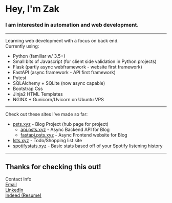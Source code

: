 # Hey, I'm Zak

### I am interested in automation and web development.

---

Learning web development with a focus on back end.  
Currently using:
- Python (familiar w/ 3.5+)
- Small bits of Javascript (for client side validation in Python projects)
- Flask (partly async webframework - website first framework)
- FastAPI (async framework - API first framework)
- Pytest
- SQLAlchemy + SQLite (now async capable)
- Bootstrap Css
- Jinja2 HTML Templates
- NGINX + Gunicorn/Uvicorn on Ubuntu VPS

---

Check out these sites I've made so far:  
- [psts.xyz](psts.xyz) - Blog Project (hub page for project)   
  - [api.psts.xyz](api.psts.xyz) - Async Backend API for Blog  
  - [fastapi.psts.xyz](fastapi.psts.xyz) - Async Frontend website for Blog  
- [lsts.xyz](https://lsts.xyz/) - Todo/Shopping list site  
- [spotifystats.xyz](https://spotifystats.xyz/) - Basic stats based off of your Spotify listening history

---

## Thanks for checking this out!
 
Contact Info  
[Email](mailto:zakmcrae@gmail.com)  
[LinkedIn](https://www.linkedin.com/in/zachary-mcrae/)  
[Indeed (Resume)](https://my.indeed.com/p/zacharym-5gmbe2m)
